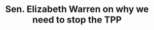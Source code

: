 ---
layout: post
title: Sen. Elizabeth Warren on why we need to stop the TPP
screenshot_url: ./images/video-preview.png

text:

video-url: https://www.youtube.com/watch?v=YmLHwZkonwY
---